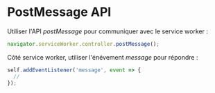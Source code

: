 # PostMessage API

Utiliser l'API _postMessage_ pour communiquer avec le service worker :

```javascript
navigator.serviceWorker.controller.postMessage();
```

Côté service worker, utiliser l'énévement _message_ pour répondre :

```javascript
self.addEventListener('message', event => {
  //
});
```
